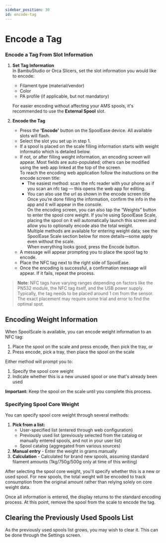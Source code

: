 ```yaml
---
sidebar_position: 30 
id: encode-tag
---
```

# Encode a Tag


### Encode a Tag From Slot Information

1. **Set Tag Information**  
   In BambuStudio or Orca Slicers, set the slot information you would like to encode:
   - Filament type (material/vendor)
   - Color
   - PA profile (if applicable, but not mandatory)

   For easier encoding without affecting your AMS spools, it's recommended to use the **External Spool** slot.

2. **Encode the Tag**  
   - Press the **'Encode'** button on the SpoolEase device. All available slots will flash.
   - Select the slot you set up in step 1.
   - If a spool is placed on the scale filling information starts with weight informatio which is detailed below.
   - If not, or after filling weight information, an encoding screen will appear.
     Most fields are auto-populated; others can be modified using the web app linked at the top of the screen.  
     To reach the encoding web application follow the instuctions on the encode screen title:
     - The easiest method: scan the nfc reader with your phone as if you scan an nfc tag — this opens the web app for editing. 
     - You can also use the url as shown in the encode screen title
     Once you’re done filling the information, confirm the info in the app and it will appear in the console.  
     On the encoding screen, you can also tap the “Weights” button to enter the spool core weight. If you’re using SpoolEase Scale, placing the spool on it will automatically launch this screen and allow you to optionally encode also the total weight.  
     Multiple methods are available for entering weight data; see the SpoolEase Scale section below for more details—some apply even without the scale.  
     When everything looks good, press the Encode button.
   - A message will appear prompting you to place the spool tag to encode.
   - Place the NFC tag next to the right side of SpoolEase.
   - Once the encoding is successful, a confirmation message will appear. If it fails, repeat the process.

> **Note**: NFC tags have varying ranges depending on factors like the PN532 module, the NFC tag itself, and the USB power supply. Typically, the tag needs to be placed around 1 cm from the sensor. The exact placement may require some trial and error to find the optimal spot.

## Encoding Weight Information

When SpoolScale is available, you can encode weight information to an NFC tag:
1. Place the spool on the scale and press encode, then pick the tray, or
2. Press encode, pick a tray, then place the spool on the scale

Either method will prompt you to:
1. Specify the spool core weight
2. Indicate whether this is a new unused spool or one that's already been used

**Important:** Keep the spool on the scale until you complete this process.

### Specifying Spool Core Weight

You can specify spool core weight through several methods:
1. **Pick from a list:**
   - User-specified list (entered through web configuration)
   - Previously used list (previously selected from the catalog or manually entered spools, and not in your user list)
   - Spool catalog (aggregated from various sources)
2. **Manual entry** - Enter the weight in grams manually
3. **Calculation** - Calculated for brand new spools, assuming standard filament amounts (1kg/750g/500g only at time of this writing)

After selecting the spool core weight, you'll specify whether this is a new or used spool. For new spools, the total weight will be encoded to track consumption from the original amount rather than relying solely on core weight data.

Once all information is entered, the display returns to the standard encoding process. At this point, remove the spool from the scale to encode the tag.

## Clearing the Previously Used Spools List

As the previously used spools list grows, you may wish to clear it. This can be done through the Settings screen.
